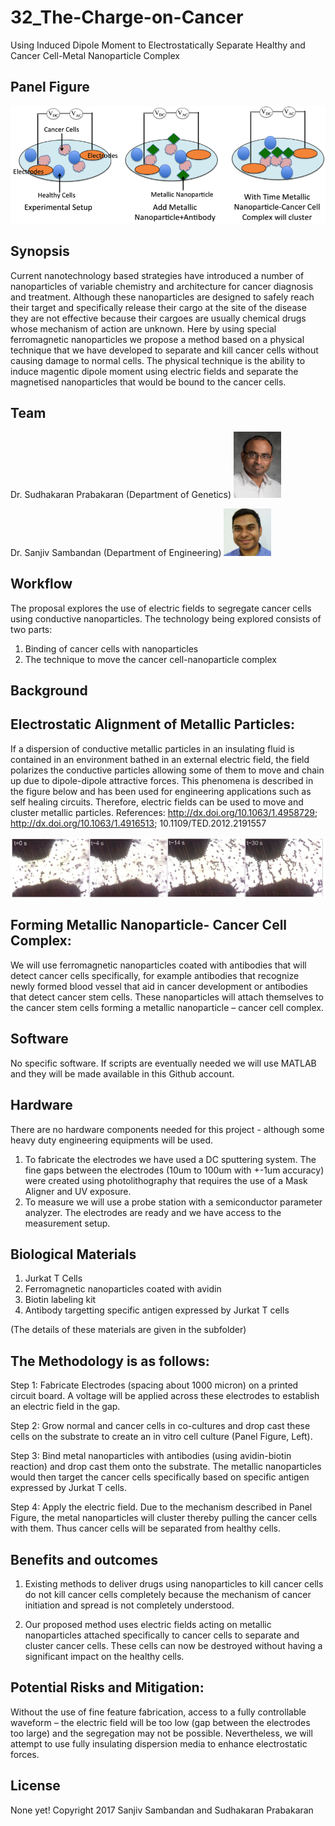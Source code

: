 # 32_The-Charge-on-Cancer
Using Induced Dipole Moment to Electrostatically Separate Healthy and Cancer Cell-Metal Nanoparticle Complex

## Panel Figure
![](/Images/Banner.png?raw=true)

## Synopsis
Current nanotechnology based strategies have introduced a number of nanoparticles of variable chemistry and architecture for cancer diagnosis and treatment. Although these nanoparticles are designed to safely reach their target and specifically release their cargo at the site of the disease they are not effective because their cargoes are usually chemical drugs whose mechanism of action are unknown. Here by using special ferromagnetic nanoparticles we propose a method based on a physical technique that we have developed to separate and kill cancer cells without causing damage to normal cells. The physical technique is the ability to induce magentic dipole moment using electric fields and separate the magnetised nanoparticles that would be bound to the cancer cells.  

## Team
Dr. Sudhakaran Prabakaran (Department of Genetics)
<img src="Images/Prabakaran-338_Final1.jpg" alt="alt text" width="15%" height="10%"> 

Dr. Sanjiv Sambandan (Department of Engineering)
<img src="Images/Sanjiv-Sambandan.jpg" alt="alt text" width="15%" height="15%"> 

## Workflow
The proposal explores the use of electric fields to segregate cancer cells using conductive nanoparticles. The technology being explored consists of two parts: 

1. Binding of cancer cells with nanoparticles
2. The technique to move the cancer cell-nanoparticle complex

## Background

## Electrostatic Alignment of Metallic Particles:
If a dispersion of conductive metallic particles in an insulating fluid is contained in an environment bathed in an external electric field, the field polarizes the conductive particles allowing some of them to move and chain up due to dipole-dipole attractive forces. This phenomena is described in the figure below and has been used for engineering applications such as self healing circuits. 
Therefore, electric fields can be used to move and cluster metallic particles.
References: http://dx.doi.org/10.1063/1.4958729; http://dx.doi.org/10.1063/1.4916513; 10.1109/TED.2012.2191557

![](/Images/Clustering-of-cells.png?raw=true)

## Forming Metallic Nanoparticle- Cancer Cell Complex:
We will use ferromagnetic nanoparticles coated with antibodies that will detect cancer cells specifically, for example antibodies that recognize newly formed blood vessel that aid in cancer development or antibodies that detect cancer stem cells. These nanoparticles will attach themselves to the cancer stem cells forming a metallic nanoparticle – cancer cell complex.

## Software
No specific software. If scripts are eventually needed we will use MATLAB and they will be made available in this Github account. 

## Hardware
There are no hardware components needed for this project - although some heavy duty engineering equipments will be used.
1. To fabricate the electrodes we have used a DC sputtering system. The fine gaps between the electrodes (10um to 100um with +-1um accuracy) were created using photolithography that requires the use of a Mask Aligner and UV exposure.
2. To measure we will use a probe station with a semiconductor parameter analyzer.
The electrodes are ready and we have access to the measurement setup.

## Biological Materials

1. Jurkat T Cells
2. Ferromagnetic nanoparticles coated with avidin
3. Biotin labeling kit
4. Antibody targetting specific antigen expressed by Jurkat T cells

(The details of these materials are given in the subfolder)

## The Methodology is as follows: 
Step 1: Fabricate Electrodes (spacing about 1000 micron) on a printed circuit board. A voltage will be applied across these electrodes to establish an electric field in the gap.

Step 2: Grow normal and cancer cells in co-cultures and drop cast these cells on the substrate to create an in vitro cell culture (Panel Figure, Left).  

Step 3: Bind metal nanoparticles with antibodies (using avidin-biotin reaction) and drop cast them onto the substrate. The metallic nanoparticles would then target the cancer cells specifically based on specific antigen expressed by Jurkat T cells. 

Step 4: Apply the electric field. Due to the mechanism described in Panel Figure, the metal nanoparticles will cluster thereby pulling the cancer cells with them. Thus cancer cells will be separated from healthy cells. 

## Benefits and outcomes 
1. Existing methods to deliver drugs using nanoparticles to kill cancer cells do not kill cancer cells completely because the mechanism of cancer initiation and spread is not completely understood. 

2. Our proposed method uses electric fields acting on metallic nanoparticles attached specifically to cancer cells to separate and cluster cancer cells. These cells can now be destroyed without having a significant impact on the healthy cells.

## Potential Risks and Mitigation: 
Without the use of fine feature fabrication, access to a fully controllable waveform – the electric field will be too low (gap between the electrodes too large) and the segregation may not be possible. Nevertheless, we will attempt to use fully insulating dispersion media to enhance electrostatic forces. 

## License
None yet!
Copyright 2017 Sanjiv Sambandan and Sudhakaran Prabakaran



